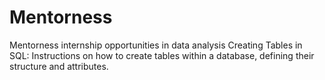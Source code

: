 # Mentorness
 Mentorness internship opportunities in data analysis
Creating Tables in SQL: Instructions on how to create tables within a database, defining their structure and attributes.
